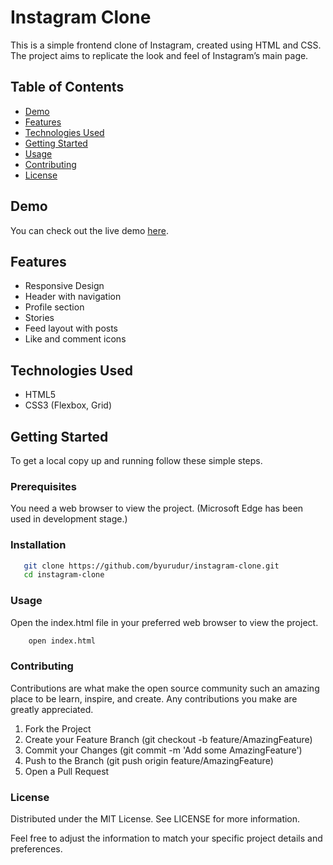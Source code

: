 # Instagram Clone

This is a simple frontend clone of Instagram, created using HTML and CSS. The project aims to replicate the look and feel of Instagram’s main page.

## Table of Contents

- [Demo](#demo)
- [Features](#features)
- [Technologies Used](#technologies-used)
- [Getting Started](#getting-started)
- [Usage](#usage)
- [Contributing](#contributing)
- [License](#license)

## Demo

You can check out the live demo [here](http://127.0.0.1:5500/index.html#).

## Features

- Responsive Design
- Header with navigation
- Profile section
- Stories
- Feed layout with posts
- Like and comment icons

## Technologies Used

- HTML5
- CSS3 (Flexbox, Grid)

## Getting Started

To get a local copy up and running follow these simple steps.

### Prerequisites

You need a web browser to view the project. 
(Microsoft Edge has been used in development stage.)

### Installation


```sh
   git clone https://github.com/byurudur/instagram-clone.git
   cd instagram-clone
```

### Usage

Open the index.html file in your preferred web browser to view the project.

```sh
    open index.html
```

### Contributing

Contributions are what make the open source community such an amazing place to be learn, inspire, and create. Any contributions you make are greatly appreciated.

1. Fork the Project
2. Create your Feature Branch (git checkout -b feature/AmazingFeature)
3. Commit your Changes (git commit -m 'Add some AmazingFeature')
4. Push to the Branch (git push origin feature/AmazingFeature)
5. Open a Pull Request

### License

Distributed under the MIT License. See LICENSE for more information.

Feel free to adjust the information to match your specific project details and preferences.



